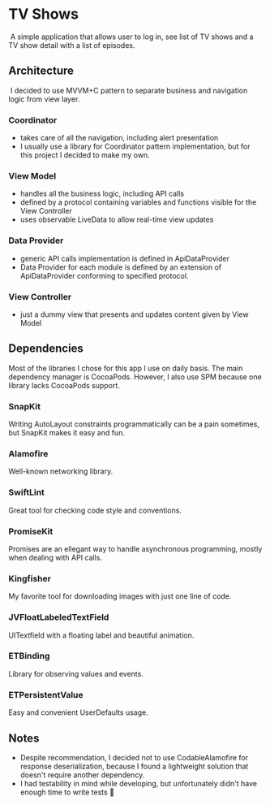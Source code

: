 # TV Shows
​
A simple application that allows user to log in, see list of TV shows and a TV show detail with a list of episodes. 
​
## Architecture
​
I decided to use MVVM+C pattern to separate business and navigation logic from view layer. 
​
### Coordinator 

 - takes care of all the navigation, including alert presentation
 - I usually use a library for Coordinator pattern implementation, but for this project I decided to make my own.
 
### View Model 

 - handles all the business logic, including API calls 
 - defined by a protocol containing variables and functions visible for the View Controller
 - uses observable LiveData to allow real-time view updates

### Data Provider

- generic API calls implementation is defined in ApiDataProvider
- Data Provider for each module is defined by an extension of ApiDataProvider conforming to specified protocol.

### View Controller

- just a dummy view that presents and updates content given by View Model 

## Dependencies 

Most of the libraries I chose for this app I use on daily basis. The main dependency manager is CocoaPods. However, I also use SPM because one library lacks CocoaPods support. 

### SnapKit

Writing AutoLayout constraints programmatically can be a pain sometimes, but SnapKit makes it easy and fun. 

### Alamofire

Well-known networking library.

### SwiftLint

Great tool for checking code style and conventions.

### PromiseKit

Promises are an ellegant way to handle asynchronous programming, mostly when dealing with API calls. 

### Kingfisher 

My favorite tool for downloading images with just one line of code.

### JVFloatLabeledTextField

UITextfield with a floating label and beautiful animation.

### ETBinding

Library for observing values and events.

### ETPersistentValue

Easy and convenient UserDefaults usage.

## Notes

- Despite recommendation, I decided not to use CodableAlamofire for response deserialization, because I found a lightweight solution that doesn't require another dependency.
- I had testability in mind while developing, but unfortunately didn't have enough time to write tests 🙁
